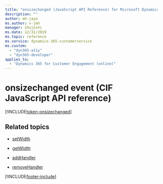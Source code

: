 ```yaml
---
title: "onsizechanged (JavaScript API Reference) for Microsoft Dynamics 365 Channel Integration Framework (CIF) version 1.0 | Microsoft Docs"
description: ""
author: mh-jaya
ms.author: v-jmh
manager: shujoshi
ms.date: 12/31/2019
ms.topic: reference
ms.service: dynamics-365-customerservice
ms.custom: 
  - "dyn365-a11y"
  - "dyn365-developer"
applies_to: 
  - "Dynamics 365 for Customer Engagement (online)"
---
```


# onsizechanged event (CIF JavaScript API reference)

[!INCLUDE[token-onsizechanged](../../shared/token-onsizechanged.md)]

## Related topics

- [setWidth](../microsoft-ciframework/setWidth.md)

- [getWidth](../microsoft-ciframework/getWidth.md)

- [addHandler](../microsoft-ciframework/addHandler.md)

- [removeHandler](../microsoft-ciframework/removeHandler.md)



[!INCLUDE[footer-include](../../../../includes/footer-banner.md)]
